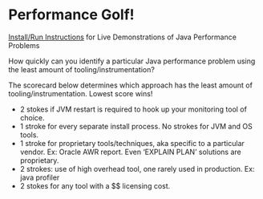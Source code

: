 # Performance Golf!
[Install/Run Instructions](https://github.com/eostermueller/perfSandbox/wiki/Install-and-Run) for Live Demonstrations of Java Performance Problems

How quickly can you identify a particular Java performance problem using the least amount of tooling/instrumentation?

The scorecard below determines which approach has the least amount of tooling/instrumentation.  Lowest score wins!  

* 2 stokes if JVM restart is required to hook up your monitoring tool of choice.
* 1 stroke for every separate install process. No strokes for JVM and OS tools. 
* 1 stroke for proprietary tools/techniques, aka specific to a particular vendor.  Ex: Oracle AWR report.  Even ‘EXPLAIN PLAN’ solutions are proprietary.
* 2 strokes: use of high overhead tool, one rarely used in production.  Ex:  java profiler
* 2 stokes for any tool with a $$ licensing cost.
